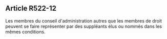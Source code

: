 ## Article R522-12

Les membres du conseil d'administration autres que les membres de droit peuvent se faire représenter par des
suppléants élus ou nommés dans les mêmes conditions.


